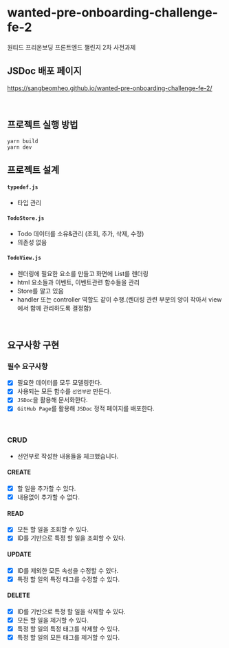 # wanted-pre-onboarding-challenge-fe-2

원티드 프리온보딩 프론트엔드 챌린지 2차 사전과제

## JSDoc 배포 페이지

https://sangbeomheo.github.io/wanted-pre-onboarding-challenge-fe-2/

<br>

## 프로젝트 실행 방법

```
yarn build
yarn dev
```

## 프로젝트 설계

#### `typedef.js`

- 타입 관리

#### `TodoStore.js`

- Todo 데이터를 소유&관리 (조회, 추가, 삭제, 수정)
- 의존성 없음

#### `TodoView.js`

- 렌더링에 필요한 요소를 만들고 화면에 List를 렌더링
- html 요소들과 이벤트, 이벤트관련 함수들을 관리
- Store를 알고 있음
- handler 또는 controller 역할도 같이 수행.(렌더링 관련 부분의 양이 작아서 view에서 함께 관리하도록 결정함)

<br>

## 요구사항 구현

### 필수 요구사항

- [x] 필요한 데이터를 모두 모델링한다.
- [x] 사용되는 모든 함수를 `선언부만` 만든다.
- [x] `JSDoc`을 활용해 문서화한다.
- [x] `GitHub Page`를 활용해 `JSDoc` 정적 페이지를 배포한다.

<br>

### CRUD

- 선언부로 작성한 내용들을 체크했습니다.

#### CREATE

- [x] 할 일을 추가할 수 있다.
- [x] 내용없이 추가할 수 없다.

#### READ

- [x] 모든 할 일을 조회할 수 있다.
- [x] ID를 기반으로 특정 할 일을 조회할 수 있다.

#### UPDATE

- [x] ID를 제외한 모든 속성을 수정할 수 있다.
- [x] 특정 할 일의 특정 태그를 수정할 수 있다.

#### DELETE

- [x] ID를 기반으로 특정 할 일을 삭제할 수 있다.
- [x] 모든 할 일을 제거할 수 있다.
- [x] 특정 할 일의 특정 태그를 삭제할 수 있다.
- [x] 특정 할 일의 모든 태그를 제거할 수 있다.
